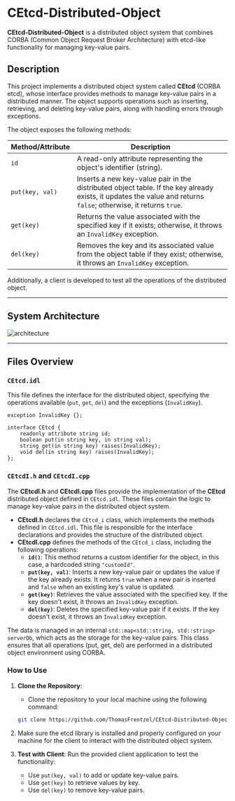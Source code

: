 # CEtcd-Distributed-Object

**CEtcd-Distributed-Object** is a distributed object system that combines CORBA (Common Object Request Broker Architecture) with etcd-like functionality for managing key-value pairs.

## Description

This project implements a distributed object system called **CEtcd** (CORBA etcd), whose interface provides methods to manage key-value pairs in a distributed manner. The object supports operations such as inserting, retrieving, and deleting key-value pairs, along with handling errors through exceptions.

The object exposes the following methods:

| Method/Attribute | Description |
|------------------|-------------|
| `id`             | A read-only attribute representing the object's identifier (string). |
| `put(key, val)`  | Inserts a new key-value pair in the distributed object table. If the key already exists, it updates the value and returns `false`; otherwise, it returns `true`. |
| `get(key)`       | Returns the value associated with the specified key if it exists; otherwise, it throws an `InvalidKey` exception. |
| `del(key)`       | Removes the key and its associated value from the object table if they exist; otherwise, it throws an `InvalidKey` exception. |

Additionally, a client is developed to test all the operations of the distributed object.

---

## System Architecture

![architecture](https://github.com/user-attachments/assets/e44e06ef-f39d-48d0-9655-57710a5bbcc1)

---

## Files Overview

### `CEtcd.idl`

This file defines the interface for the distributed object, specifying the operations available (`put`, `get`, `del`) and the exceptions (`InvalidKey`).

```idl
exception InvalidKey {};

interface CEtcd {
    readonly attribute string id;
    boolean put(in string key, in string val);
    string get(in string key) raises(InvalidKey);
    void del(in string key) raises(InvalidKey);
};
```

### `CEtcdI.h` and `CEtcdI.cpp`

The **CEtcdI.h** and **CEtcdI.cpp** files provide the implementation of the **CEtcd** distributed object defined in `CEtcd.idl`. These files contain the logic to manage key-value pairs in the distributed object system.

- **CEtcdI.h** declares the `CEtcd_i` class, which implements the methods defined in `CEtcd.idl`. This file is responsible for the interface declarations and provides the structure of the distributed object.
- **CEtcdI.cpp** defines the methods of the `CEtcd_i` class, including the following operations:
  - **`id()`**: This method returns a custom identifier for the object, in this case, a hardcoded string `"customId"`.
  - **`put(key, val)`**: Inserts a new key-value pair or updates the value if the key already exists. It returns `true` when a new pair is inserted and `false` when an existing key's value is updated.
  - **`get(key)`**: Retrieves the value associated with the specified key. If the key doesn't exist, it throws an `InvalidKey` exception.
  - **`del(key)`**: Deletes the specified key-value pair if it exists. If the key doesn't exist, it throws an `InvalidKey` exception.

The data is managed in an internal `std::map<std::string, std::string> serverDb`, which acts as the storage for the key-value pairs. This class ensures that all operations (put, get, del) are performed in a distributed object environment using CORBA.

### How to Use

1. **Clone the Repository**: 
   - Clone the repository to your local machine using the following command:
   ```bash
   git clone https://github.com/ThomasFrentzel/CEtcd-Distributed-Object
   ```
2. Make sure the etcd library is installed and properly configured on your machine for the client to interact with the distributed object system.
   
3. **Test with Client**: Run the provided client application to test the functionality:
   - Use `put(key, val)` to add or update key-value pairs.
   - Use `get(key)` to retrieve values by key.
   - Use `del(key)` to remove key-value pairs.
